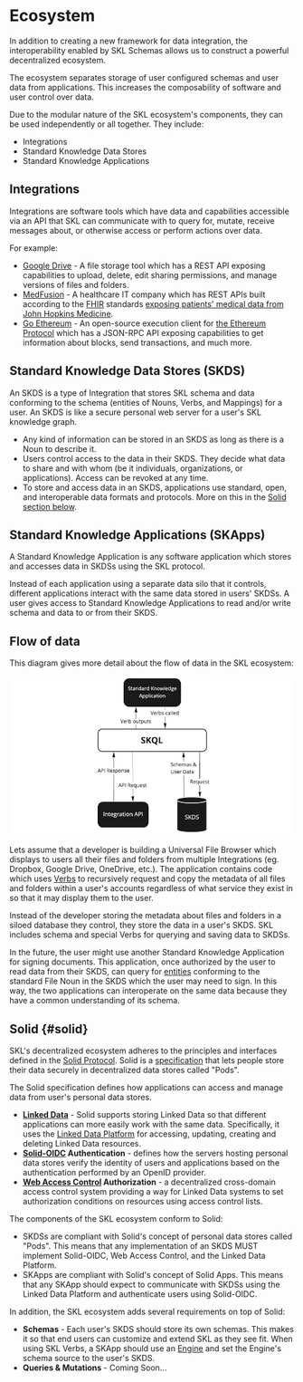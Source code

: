 # Ecosystem

In addition to creating a new framework for data integration, the interoperability enabled by SKL Schemas allows us to construct a powerful decentralized ecosystem.

The ecosystem separates storage of user configured schemas and user data from applications. This increases the composability of software and user control over data.

Due to the modular nature of the SKL ecosystem's components, they can be used independently or all together. They include:
- Integrations
- Standard Knowledge Data Stores
- Standard Knowledge Applications

## Integrations

Integrations are software tools which have data and capabilities accessible via an API that SKL can communicate with to query for, mutate, receive messages about, or otherwise access or perform actions over data.

For example:
- [Google Drive](https://www.google.com/drive/) - A file storage tool which has a REST API exposing capabilities to upload, delete, edit sharing permissions, and manage versions of files and folders.
- [MedFusion](https://www.medfusion.com/) - A healthcare IT company which has REST APIs built according to the [FHIR](https://www.hl7.org/fhir/) standards [exposing patients' medical data from John Hopkins Medicine](https://www.medfusion.com/lp/john-hopkins-medicine-patient-data-api/).
- [Go Ethereum](https://geth.ethereum.org/) - An open-source execution client for [the Ethereum Protocol](https://ethereum.org/en/) which has a JSON-RPC API exposing capabilities to get information about blocks, send transactions, and much more.

## Standard Knowledge Data Stores (SKDS)

An SKDS is a type of Integration that stores SKL schema and data conforming to the schema (entities of Nouns, Verbs, and Mappings) for a user. An SKDS is like a secure personal web server for a user's SKL knowledge graph.

- Any kind of information can be stored in an SKDS as long as there is a Noun to describe it.
- Users control access to the data in their SKDS. They decide what data to share and with whom (be it individuals, organizations, or applications). Access can be revoked at any time.
- To store and access data in an SKDS, applications use standard, open, and interoperable data formats and protocols. More on this in the [Solid section below](#solid).

## Standard Knowledge Applications (SKApps)

A Standard Knowledge Application is any software application which stores and accesses data in SKDSs using the SKL protocol.

Instead of each application using a separate data silo that it controls, different applications interact with the same data stored in users' SKDSs. A user gives access to Standard Knowledge Applications to read and/or write schema and data to or from their SKDS.

## Flow of data
This diagram gives more detail about the flow of data in the SKL ecosystem:

![](images/ecosystem.jpg)

Lets assume that a developer is building a Universal File Browser which displays to users all their files and folders from multiple Integrations (eg. Dropbox, Google Drive, OneDrive, etc.). The application contains code which uses [Verbs](./schema-fundamentals.md#verbs) to recursively request and copy the metadata of all files and folders within a user's accounts regardless of what service they exist in so that it may display them to the user.

Instead of the developer storing the metadata about files and folders in a siloed database they control, they store the data in a user's SKDS. SKL includes schema and special Verbs for querying and saving data to SKDSs.

In the future, the user might use another Standard Knowledge Application for signing documents. This application, once authorized by the user to read data from their SKDS, can query for [entities](./schema-fundamentals.md#entity) conforming to the standard File Noun in the SKDS which the user may need to sign. In this way, the two applications can interoperate on the same data because they have a common understanding of its schema.

## Solid {#solid}

SKL's decentralized ecosystem adheres to the principles and interfaces defined in the [Solid Protocol](https://solidproject.org/). Solid is a [specification](https://solidproject.org/TR/protocol) that lets people store their data securely in decentralized data stores called "Pods".

The Solid specification defines how applications can access and manage data from user's personal data stores.
- **[Linked Data](https://www.w3.org/standards/semanticweb/data)** - Solid supports storing Linked Data so that different applications can more easily work with the same data. Specifically, it uses the [Linked Data Platform](https://www.w3.org/TR/ldp/) for accessing, updating, creating and deleting Linked Data resources.
- **[Solid-OIDC](https://solid.github.io/solid-oidc/) Authentication** - defines how the servers hosting personal data stores verify the identity of users and applications based on the authentication performed by an OpenID provider.
- **[Web Access Control](https://solidproject.org/TR/wac) Authorization** - a decentralized cross-domain access control system providing a way for Linked Data systems to set authorization conditions on resources using access control lists.

The components of the SKL ecosystem conform to Solid:
- SKDSs are compliant with Solid's concept of personal data stores called "Pods". This means that any implementation of an SKDS MUST implement Solid-OIDC, Web Access Control, and the Linked Data Platform.
- SKApps are compliant with Solid's concept of Solid Apps. This means that any SKApp should expect to communicate with SKDSs using the Linked Data Platform and authenticate users using Solid-OIDC.

In addition, the SKL ecosystem adds several requirements on top of Solid:
- **Schemas** - Each user's SKDS should store its own schemas. This makes it so that end users can customize and extend SKL as they see fit. When using SKL Verbs, a SKApp should use an [Engine](./engines.md) and set the Engine's schema source to the user's SKDS.
- **Queries & Mutations** - Coming Soon...
